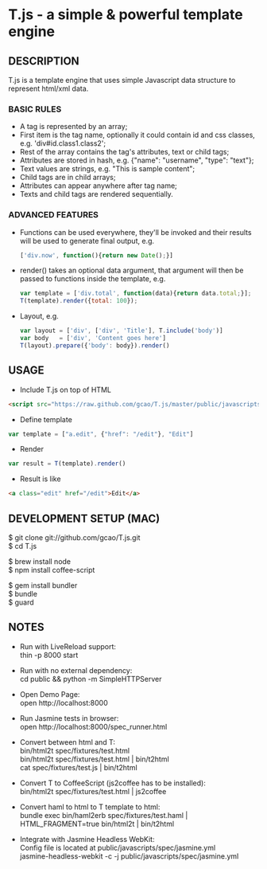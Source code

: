 # T.js - a simple & powerful template engine

## DESCRIPTION

T.js is a template engine that uses simple Javascript data structure to 
represent html/xml data.

### BASIC RULES

* A tag is represented by an array;
* First item is the tag name, optionally it could contain id and css classes,
  e.g. 'div#id.class1.class2';
* Rest of the array contains the tag's attributes, text or child tags;
* Attributes are stored in hash, e.g. {"name": "username", "type": "text"};
* Text values are strings, e.g. "This is sample content";
* Child tags are in child arrays;
* Attributes can appear anywhere after tag name;
* Texts and child tags are rendered sequentially.

### ADVANCED FEATURES

* Functions can be used everywhere, they'll be invoked and their results will
  be used to generate final output, e.g. 
  ```javascript
  ['div.now', function(){return new Date();}]
  ```

* render() takes an optional data argument, that argument will then be passed 
  to functions inside the template, e.g.
  ```javascript
  var template = ['div.total', function(data){return data.total;}];
  T(template).render({total: 100});
  ```

* Layout, e.g.
  ```javascript
  var layout = ['div', ['div', 'Title'], T.include('body')]
  var body   = ['div', 'Content goes here']
  T(layout).prepare({'body': body}).render()
  ```

## USAGE

* Include T.js on top of HTML
```html
<script src="https://raw.github.com/gcao/T.js/master/public/javascripts/t.js"></script>
```

* Define template
```javascript
var template = ["a.edit", {"href": "/edit"}, "Edit"]
```

* Render
```javascript
var result = T(template).render()
```

* Result is like
```html
<a class="edit" href="/edit">Edit</a>
```

## DEVELOPMENT SETUP (MAC)

  $ git clone git://github.com/gcao/T.js.git  
  $ cd T.js

  $ brew install node  
  $ npm install coffee-script  

  $ gem install bundler  
  $ bundle  
  $ guard  

## NOTES

* Run with LiveReload support:  
thin -p 8000 start

* Run with no external dependency:  
cd public && python -m SimpleHTTPServer

* Open Demo Page:  
open http://localhost:8000

* Run Jasmine tests in browser:  
open http://localhost:8000/spec_runner.html

* Convert between html and T:  
bin/html2t spec/fixtures/test.html  
bin/html2t spec/fixtures/test.html | bin/t2html  
cat spec/fixtures/test.js | bin/t2html

* Convert T to CoffeeScript (js2coffee has to be installed):  
bin/html2t spec/fixtures/test.html | js2coffee

* Convert haml to html to T template to html:  
bundle exec bin/haml2erb spec/fixtures/test.haml | HTML_FRAGMENT=true bin/html2t | bin/t2html

* Integrate with Jasmine Headless WebKit:  
Config file is located at public/javascripts/spec/jasmine.yml  
jasmine-headless-webkit -c -j public/javascripts/spec/jasmine.yml

